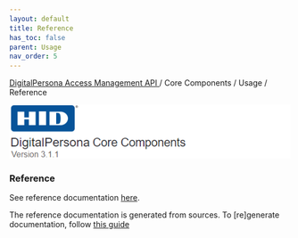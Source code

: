 ```yaml
---
layout: default
title: Reference
has_toc: false  
parent: Usage
nav_order: 5
---
```

[DigitalPersona Access Management API ](https://lenhodgeman.github.io/digitalpersona-access-management-api/)/ Core Components / Usage / Reference  

![](/docs/assets/HID-DPAM-Core.png) 
### Reference

See reference documentation [here](./../../dist/api/doc/device-access.js.md).

The reference documentation is generated from sources. To [re]generate documentation, follow [this guide](./../development/building#documentation)

